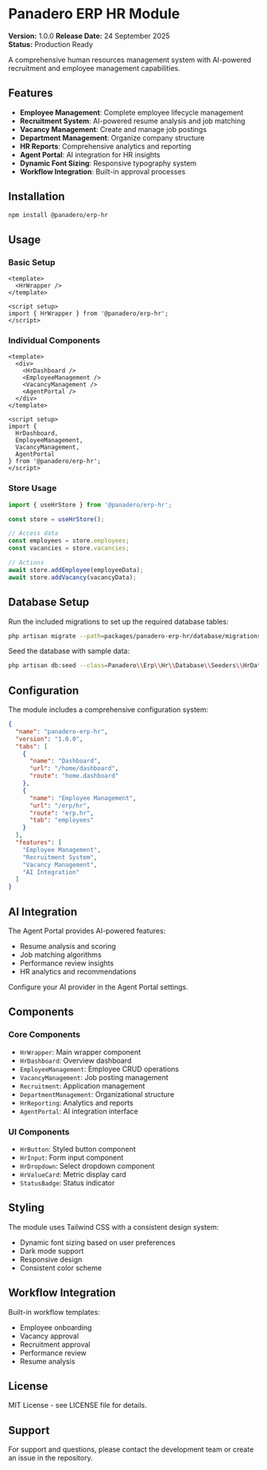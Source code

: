 # Panadero ERP HR Module

**Version:** 1.0.0
**Release Date:** 24 September 2025  
**Status:** Production Ready

A comprehensive human resources management system with AI-powered recruitment and employee management capabilities.

## Features

- **Employee Management**: Complete employee lifecycle management
- **Recruitment System**: AI-powered resume analysis and job matching
- **Vacancy Management**: Create and manage job postings
- **Department Management**: Organize company structure
- **HR Reports**: Comprehensive analytics and reporting
- **Agent Portal**: AI integration for HR insights
- **Dynamic Font Sizing**: Responsive typography system
- **Workflow Integration**: Built-in approval processes

## Installation

```bash
npm install @panadero/erp-hr
```

## Usage

### Basic Setup

```vue
<template>
  <HrWrapper />
</template>

<script setup>
import { HrWrapper } from '@panadero/erp-hr';
</script>
```

### Individual Components

```vue
<template>
  <div>
    <HrDashboard />
    <EmployeeManagement />
    <VacancyManagement />
    <AgentPortal />
  </div>
</template>

<script setup>
import { 
  HrDashboard, 
  EmployeeManagement, 
  VacancyManagement, 
  AgentPortal 
} from '@panadero/erp-hr';
</script>
```

### Store Usage

```javascript
import { useHrStore } from '@panadero/erp-hr';

const store = useHrStore();

// Access data
const employees = store.employees;
const vacancies = store.vacancies;

// Actions
await store.addEmployee(employeeData);
await store.addVacancy(vacancyData);
```

## Database Setup

Run the included migrations to set up the required database tables:

```bash
php artisan migrate --path=packages/panadero-erp-hr/database/migrations
```

Seed the database with sample data:

```bash
php artisan db:seed --class=Panadero\\Erp\\Hr\\Database\\Seeders\\HrDatabaseSeeder
```

## Configuration

The module includes a comprehensive configuration system:

```json
{
  "name": "panadero-erp-hr",
  "version": "1.0.0",
  "tabs": [
    {
      "name": "Dashboard",
      "url": "/home/dashboard",
      "route": "home.dashboard"
    },
    {
      "name": "Employee Management",
      "url": "/erp/hr",
      "route": "erp.hr",
      "tab": "employees"
    }
  ],
  "features": [
    "Employee Management",
    "Recruitment System",
    "Vacancy Management",
    "AI Integration"
  ]
}
```

## AI Integration

The Agent Portal provides AI-powered features:

- Resume analysis and scoring
- Job matching algorithms
- Performance review insights
- HR analytics and recommendations

Configure your AI provider in the Agent Portal settings.

## Components

### Core Components

- `HrWrapper`: Main wrapper component
- `HrDashboard`: Overview dashboard
- `EmployeeManagement`: Employee CRUD operations
- `VacancyManagement`: Job posting management
- `Recruitment`: Application management
- `DepartmentManagement`: Organizational structure
- `HrReporting`: Analytics and reports
- `AgentPortal`: AI integration interface

### UI Components

- `HrButton`: Styled button component
- `HrInput`: Form input component
- `HrDropdown`: Select dropdown component
- `HrValueCard`: Metric display card
- `StatusBadge`: Status indicator

## Styling

The module uses Tailwind CSS with a consistent design system:

- Dynamic font sizing based on user preferences
- Dark mode support
- Responsive design
- Consistent color scheme

## Workflow Integration

Built-in workflow templates:

- Employee onboarding
- Vacancy approval
- Recruitment approval
- Performance review
- Resume analysis

## License

MIT License - see LICENSE file for details.

## Support

For support and questions, please contact the development team or create an issue in the repository.
